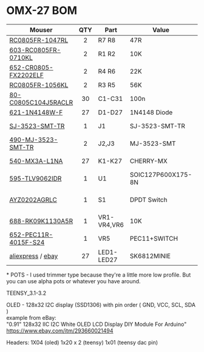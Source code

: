 # OMX-27 BOM


| Mouser  | QTY | Part | Value | Package |
|-----|:--:|-----|-----|-----|
|[RC0805FR-1047RL](http://www.mouser.com/Search/ProductDetail.aspx?R=RC0805FR-1047RL)|2|R7 R8|47R|0805|
|[603-RC0805FR-0710KL](http://www.mouser.com/Search/ProductDetail.aspx?R=603-RC0805FR-0710KL)|2|R1 R2|10K|0805|
|[652-CR0805-FX2202ELF](http://www.mouser.com/Search/ProductDetail.aspx?R=652-CR0805-FX2202ELF)|2|R4 R6|22K|0805|
|[RC0805FR-1056KL](http://www.mouser.com/Search/ProductDetail.aspx?R=RC0805FR-1056KL)|2|R3 R5|56K|0805|
|[80-C0805C104J5RACLR](http://www.mouser.com/Search/ProductDetail.aspx?R=80-C0805C104J5RACLR)|30|C1-C31|100n|0805|
|[621-1N4148W-F](http://www.mouser.com/Search/ProductDetail.aspx?R=621-1N4148W-F)|27|D1-D27|1N4148 Diode|SOD-123|
|[SJ-3523-SMT-TR](http://www.mouser.com/Search/ProductDetail.aspx?R=SJ-3523-SMT-TR)|1|J1|SJ-3523-SMT-TR|3.5 mm jack stereo|
|[490-MJ-3523-SMT-TR](http://www.mouser.com/Search/ProductDetail.aspx?R=490-MJ-3523-SMT-TR)|2|J2,J3|MJ-3523-SMT|3.5 mm jack mono|
|[540-MX3A-L1NA](http://www.mouser.com/Search/ProductDetail.aspx?R=540-MX3A-L1NA)|27|K1-K27|CHERRY-MX|CHERRY-MX Silent Red|
|[595-TLV9062IDR](http://www.mouser.com/Search/ProductDetail.aspx?R=595-TLV9062IDR)|1|U1|SOIC127P600X175-8N|TLV9062IDR|
|[AYZ0202AGRLC](http://www.mouser.com/Search/ProductDetail.aspx?R=AYZ0202AGRLC)|1|S1|DPDT Switch|SWITCH-DPDT-SMD-AYZ0202|
|[688-RK09K1130A5R](http://www.mouser.com/Search/ProductDetail.aspx?R=688-RK09K1130A5R)|1|VR1-VR4,VR6|10K|9MM_SNAP-IN_POT*|
|[652-PEC11R-4015F-S24](http://www.mouser.com/Search/ProductDetail.aspx?R=652-PEC11R-4015F-S24)|1|VR5|PEC11+SWITCH|Encoder with Switch|
| [aliexpress](https://www.aliexpress.com/item/4000475685852.html?spm=a2g0s.9042311.0.0.601b4c4dcyhOZn) / [ebay](https://www.ebay.com/itm/100-2000pcs-SK6812-MINI-E-LED-CHIP-SK6812-3228-4pin-dream-color-LEDS-DC5V/224140435419?hash=item342fcf9fdb:g:XbAAAOSwzkRd8g96)|27|LED1-LED27|SK6812MINIE|SK6812-MINI-E|


\* POTS - I used trimmer type because they're a little more low profile. But you can use alpha pots or whatever you have around.

TEENSY_3.1-3.2

OLED - 128x32 I2C display (SSD1306) with pin order ( GND, VCC, SCL, SDA )  
example from eBay:  
"0.91" 128x32 IIC I2C White OLED LCD Display DIY Module For Arduino"  
https://www.ebay.com/itm/293660021494  


Headers:
1X04 (oled)
1x20 x 2 (teensy)
1x01 (teensy dac pin)


